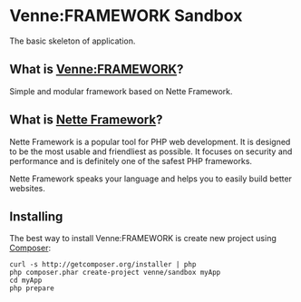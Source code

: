 Venne:FRAMEWORK Sandbox
=======================

The basic skeleton of application.


What is [Venne:FRAMEWORK](https://github.com/Venne/framework)?
------------------------

Simple and modular framework based on Nette Framework.


What is [Nette Framework](http://nette.org)?
------------------------

Nette Framework is a popular tool for PHP web development. It is designed to be
the most usable and friendliest as possible. It focuses on security and
performance and is definitely one of the safest PHP frameworks.

Nette Framework speaks your language and helps you to easily build better websites.


Installing
----------

The best way to install Venne:FRAMEWORK is create new project using
[Composer](http://doc.nette.org/composer):

	curl -s http://getcomposer.org/installer | php
	php composer.phar create-project venne/sandbox myApp
	cd myApp
	php prepare